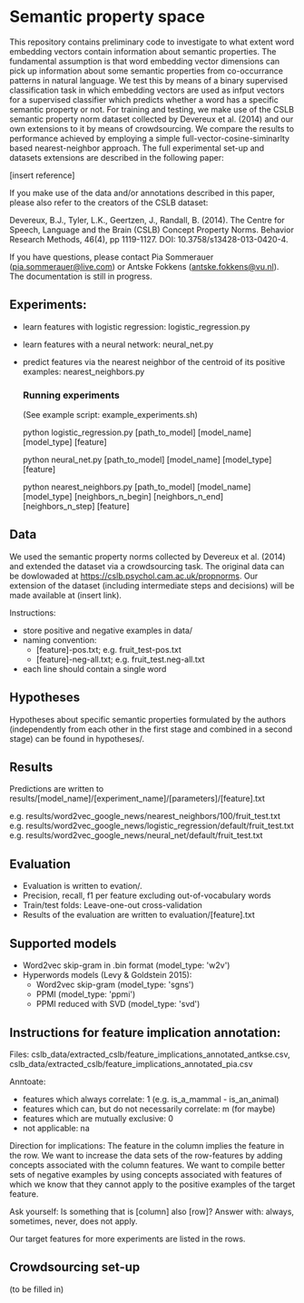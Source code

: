 # Semantic property space

This repository contains preliminary code to investigate to what extent word embedding vectors contain information about semantic properties. The fundamental assumption is that word embedding vector dimensions can pick up information about some semantic properties from co-occurrance patterns in natural language. We test this by means of a binary supervised classification task in which embedding vectors are used as infput vectors for a supervised classifier which predicts whether a word has a specific semantic property or not. For training and testing, we make use of the  CSLB semantic property norm dataset collected by Devereux et al. (2014) and our own extensions to it by means of crowdsourcing. We compare the results to performance achieved by employing a simple full-vector-cosine-siminarlty based nearest-neighbor approach. The full experimental set-up and datasets extensions are described in the following paper:

[insert reference]


If you make use of the data and/or annotations described in this paper, please also refer to the creators of the CSLB dataset:

Devereux, B.J., Tyler, L.K., Geertzen, J., Randall, B. (2014). The Centre for Speech, Language and the Brain (CSLB) Concept Property Norms. Behavior Research Methods, 46(4), pp 1119-1127. DOI: 10.3758/s13428-013-0420-4.

If you have questions, please contact Pia Sommerauer (pia.sommerauer@live.com) or Antske Fokkens (antske.fokkens@vu.nl). The documentation is still in progress.

## Experiments:

- learn features with logistic regression: logistic_regression.py
- learn features with a neural network: neural_net.py
- predict features via the nearest neighbor of the centroid of its positive
  examples: nearest_neighbors.py
  
  ### Running experiments
  
  (See example script: example_experiments.sh)


  python logistic_regression.py [path_to_model] [model_name] [model_type] [feature]
  
  python neural_net.py [path_to_model] [model_name] [model_type] [feature]
  
  python nearest_neighbors.py [path_to_model] [model_name] [model_type] [neighbors_n_begin]
  [neighbors_n_end] [neighbors_n_step] [feature]



## Data

We used the semantic property norms collected by Devereux et al. (2014) and extended the dataset via a crowdsourcing task. The original data can be dowlowaded at https://cslb.psychol.cam.ac.uk/propnorms. Our extension of the dataset (including intermediate steps and decisions) will be made available at (insert link).

Instructions:

- store positive and negative examples in data/
- naming convention:
    - [feature]-pos.txt; e.g. fruit_test-pos.txt
    - [feature]-neg-all.txt; e.g. fruit_test.neg-all.txt
- each line should contain a single word


## Hypotheses

Hypotheses about specific semantic properties formulated by the authors (independently from each other in the first stage and combined in a second stage) can be found in hypotheses/.

## Results

Predictions are written to results/[model_name]/[experiment_name]/[parameters]/[feature].txt

e.g. results/word2vec_google_news/nearest_neighbors/100/fruit_test.txt
e.g. results/word2vec_google_news/logistic_regression/default/fruit_test.txt
e.g. results/word2vec_google_news/neural_net/default/fruit_test.txt

## Evaluation

- Evaluation is written to evation/.
- Precision, recall, f1 per feature excluding out-of-vocabulary words
- Train/test folds: Leave-one-out cross-validation
- Results of the evaluation are written to evaluation/[feature].txt



## Supported models

- Word2vec skip-gram in .bin format (model_type: 'w2v')
- Hyperwords models (Levy & Goldstein 2015):
    - Word2vec skip-gram (model_type: 'sgns')
    - PPMI (model_type: 'ppmi')
    - PPMI reduced with SVD (model_type: 'svd')

## Instructions for feature implication annotation:

Files: cslb_data/extracted_cslb/feature_implications_annotated_antkse.csv, cslb_data/extracted_cslb/feature_implications_annotated_pia.csv

Anntoate:

- features which always correlate: 1 (e.g. is_a_mammal - is_an_animal)
- features which can, but do not necessarily correlate: m (for maybe)
- features which are mutually exclusive: 0
- not applicable: na


Direction for implications: The feature in the column implies the feature in the row. We want to increase the data sets of the row-features by adding concepts associated with the column features. We want to compile better sets of negative examples by using concepts associated with features of which we know that they cannot apply to the positive examples of the target feature.

Ask yourself: Is something that is [column] also [row]? Answer with: always, sometimes, never, does not apply.

Our target features for more experiments are listed in the rows.


## Crowdsourcing set-up

(to be filled in)





